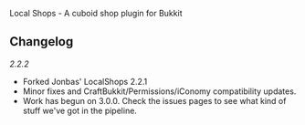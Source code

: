 Local Shops - A cuboid shop plugin for Bukkit

Changelog
-----------

*2.2.2*
- Forked Jonbas' LocalShops 2.2.1
- Minor fixes and CraftBukkit/Permissions/iConomy compatibility updates.
- Work has begun on 3.0.0. Check the issues pages to see what kind of stuff we've got in the pipeline.